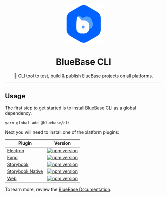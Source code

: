 <div align="center">
	<img width=125 height=125 src="assets/logo.png">
  <h1>
		BlueBase CLI
	</h1>
  <p>🤖 CLI tool to test, build & publish BlueBase projects on all platforms. </p>
</div>

<hr /> 

## Usage

The first step to get started is to install BlueBase CLI as a global dependency.

```shell
yarn global add @bluebase/cli
```

Next you will need to install one of the platform plugins:

| Plugin                                          | Version                                                                                                                                                                           |
| ----------------------------------------------- | --------------------------------------------------------------------------------------------------------------------------------------------------------------------------------- |
| [Electron](./packages/electron)                 | [![npm version](https://img.shields.io/npm/v/@bluebase/cli-electron.svg?style=flat)](https://npmjs.org/package/@bluebase/cli-electron 'View this project on npm')                 |
| [Expo](./packages/expo)                         | [![npm version](https://img.shields.io/npm/v/@bluebase/cli-expo.svg?style=flat)](https://npmjs.org/package/@bluebase/cli-expo 'View this project on npm')                         |
| [Storybook](./packages/storybook)               | [![npm version](https://img.shields.io/npm/v/@bluebase/cli-storybook.svg?style=flat)](https://npmjs.org/package/@bluebase/cli-storybook 'View this project on npm')               |
| [Storybook Native](./packages/storybook-native) | [![npm version](https://img.shields.io/npm/v/@bluebase/cli-storybook-native.svg?style=flat)](https://npmjs.org/package/@bluebase/cli-storybook-native 'View this project on npm') |
| [Web](./packages/web)                           | [![npm version](https://img.shields.io/npm/v/@bluebase/cli-web.svg?style=flat)](https://npmjs.org/package/@bluebase/cli-web 'View this project on npm')                           |

To learn more, review the [BlueBase Documentation](https://blueeast.gitbook.io/bluerain/).

